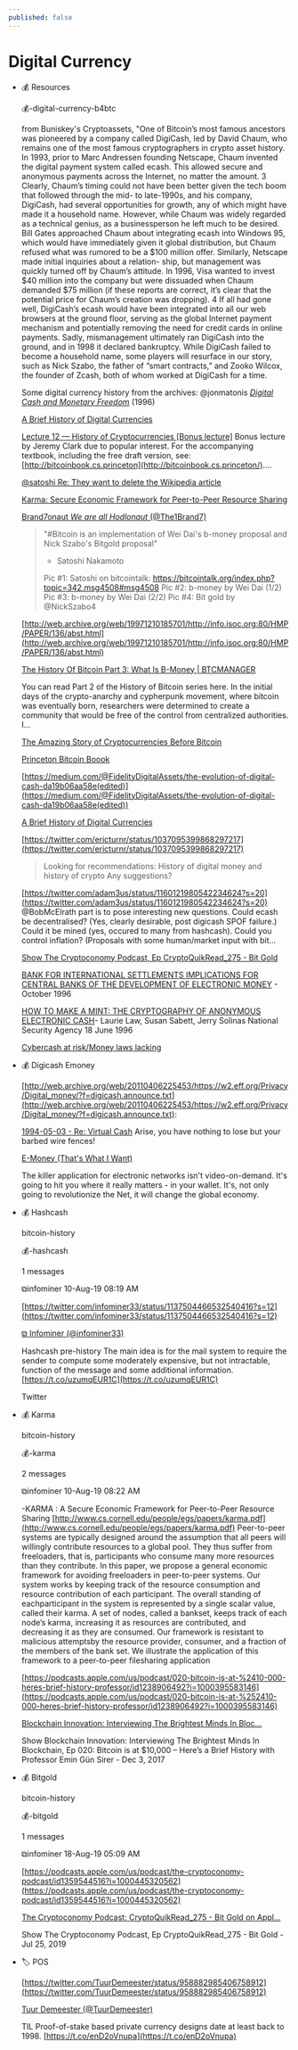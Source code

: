 ```yaml
---
published: false
---
```


# Digital Currency

- 💰 Resources

    💰-digital-currency-b4btc

    from Buniskey's Cryptoassets, "One of Bitcoin’s most famous ancestors was pioneered by a company called DigiCash, led by David Chaum, who remains one of the most famous cryptographers in crypto­ asset history. In 1993, prior to Marc Andressen founding Netscape, Chaum invented the digital payment system called ecash. This allowed secure and anonymous payments across the Internet, no matter the amount. 3 Clearly, Chaum’s timing could not have been better given the tech boom that followed through the mid- to late-1990s, and his company, DigiCash, had several opportunities for growth, any of which might have made it a household name. However, while Chaum was widely regarded as a technical genius, as a businessperson he left much to be desired. Bill Gates approached Chaum about integrating ecash into Windows 95, which would have immediately given it global distribution, but Chaum refused what was rumored to be a $100 million offer. Similarly, Netscape made initial inquiries about a relation- ship, but management was quickly turned off by Chaum’s attitude. In 1996, Visa wanted to invest $40 million into the company but were dissuaded when Chaum demanded $75 million (if these reports are correct, it’s clear that the potential price for Chaum’s creation was dropping). 4 If all had gone well, DigiCash’s ecash would have been integrated into all our web browsers at the ground floor, serving as the global Internet payment mechanism and potentially removing the need for credit cards in online payments. Sadly, mismanagement ultimately ran DigiCash into the ground, and in 1998 it declared bankruptcy. While DigiCash failed to become a household name, some players will resurface in our story, such as Nick Szabo, the father of “smart contracts,” and Zooko Wilcox, the founder of Zcash, both of whom worked at DigiCash for a time. 
    
    Some digital currency history from the archives: @jonmatonis [*Digital Cash and Monetary Freedom*](http://web.archive.org/web/19971210185701/http://info.isoc.org:80/HMP/PAPER/136/abst.html) (1996) 

    [A Brief History of Digital Currencies](https://ebrary.net/7927/education/brief_history_digital_currencies)

    [Lecture 12 — History of Cryptocurrencies [Bonus lecture]](https://www.youtube.com/watch?v=1VYs_zZsorU&t=0s&index=13&list=PLQIX_E46U4XYE5GR6029FpnaX9aBXbt0B)
    Bonus lecture by Jeremy Clark due to popular interest. For the accompanying textbook, including the free draft version, see: [http://bitcoinbook.cs.princeton](http://bitcoinbook.cs.princeton/)....

    [@satoshi Re: They want to delete the Wikipedia article](https://bitcointalk.org/index.php?topic=342.msg4508#msg4508) 
    
    [Karma: Secure Economic Framework for Peer-to-Peer Resource Sharing](http://www.cs.cornell.edu/people/egs/papers/karma.pdf) 

    [Brand7onaut *We are all Hodlonaut* (@The1Brand7)](https://twitter.com/The1Brand7/status/991614062617419776)
    > "#Bitcoin is an implementation of Wei Dai's b-money proposal and Nick Szabo's Bitgold proposal"
    > 
    > - Satoshi Nakamoto
    > 
    > Pic #1: Satoshi on bitcointalk: https://bitcointalk.org/index.php?topic=342.msg4508#msg4508
    > Pic #2: b-money by Wei Dai (1/2)
    > Pic #3: b-money by Wei Dai (2/2)
    > Pic #4: Bit gold by 
    > @NickSzabo4

    [http://web.archive.org/web/19971210185701/http://info.isoc.org:80/HMP/PAPER/136/abst.html](http://web.archive.org/web/19971210185701/http://info.isoc.org:80/HMP/PAPER/136/abst.html) 
    
    
    [The History Of Bitcoin Part 3: What Is B-Money | BTCMANAGER](https://btcmanager.com/the-history-of-bitcoin-part-3-what-is-b-money/)

    You can read Part 2 of the History of Bitcoin series here. In the initial days of the crypto-anarchy and cypherpunk movement, where bitcoin was eventually born, researchers were determined to create a community that would be free of the control from centralized authorities. I...

    [The Amazing Story of Cryptocurrencies Before Bitcoin](https://hackernoon.com/the-amazing-story-of-cryptocurrencies-before-bitcoin-fe1b0e55155b)

    [Princeton Bitcoin Boook](https://d28rh4a8wq0iu5.cloudfront.net/bitcointech/readings/princeton_bitcoin_book.pdf) 
    
    [https://medium.com/@FidelityDigitalAssets/the-evolution-of-digital-cash-da19b06aa58e(edited)](https://medium.com/@FidelityDigitalAssets/the-evolution-of-digital-cash-da19b06aa58e(edited))

    [A Brief History of Digital Currencies](https://ebrary.net/7927/education/brief_history_digital_currencies)

    [https://twitter.com/ericturnr/status/1037095399868297217](https://twitter.com/ericturnr/status/1037095399868297217)
    > Looking for recommendations: History of digital money and history of crypto Any suggestions?

    [https://twitter.com/adam3us/status/1160121980542234624?s=20](https://twitter.com/adam3us/status/1160121980542234624?s=20)
    @BobMcElrath part is to pose interesting new questions. Could ecash be decentralised? (Yes, clearly desirable, post digicash SPOF failure.) Could it be mined (yes, occured to many from hashcash). Could you control inflation? (Proposals with some human/market input with bit...

    [‎Show The Cryptoconomy Podcast, Ep CryptoQuikRead_275 - Bit Gold](https://podcasts.apple.com/us/podcast/the-cryptoconomy-podcast/id1359544516?i=1000445320562)

    [BANK FOR INTERNATIONAL SETTLEMENTS IMPLICATIONS FOR CENTRAL BANKS OF THE DEVELOPMENT OF ELECTRONIC MONEY](https://cryptome.org/jya/bis_emoney.html) - October 1996

    [HOW TO MAKE A MINT: THE CRYPTOGRAPHY OF ANONYMOUS ELECTRONIC CASH](https://cryptome.org/jya/nsamint.htm)- Laurie Law, Susan Sabett, Jerry Solinas National Security Agency 18 June 1996

    [Cybercash at risk/Money laws lacking](https://cryptome.org/jya/lawdno.txt)

- 💰 Digicash Emoney

    [http://web.archive.org/web/20110406225453/https://w2.eff.org/Privacy/Digital_money/?f=digicash.announce.txt](http://web.archive.org/web/20110406225453/https://w2.eff.org/Privacy/Digital_money/?f=digicash.announce.txt):

    [1994-05-03 - Re: Virtual Cash](http://mailing-list-archive.cryptoanarchy.wiki/archive/1994/05/fedd4c390e542fb17285e25d9f056916858b1da0a7f161886e8edb52877ba057/)
    Arise, you have nothing to lose but your barbed wire fences!

    [E-Money (That's What I Want)](https://www.wired.com/1994/12/emoney/)

    The killer application for electronic networks isn't video-on-demand. It's going to hit you where it really matters - in your wallet. It's, not only going to revolutionize the Net, it will change the global economy.


- 💰 Hashcash

    bitcoin-history

    💰-hashcash

    1 messages


    ⧉infominer 10-Aug-19 08:19 AM

    [https://twitter.com/infominer33/status/1137504466532540416?s=12](https://twitter.com/infominer33/status/1137504466532540416?s=12)

    
    [⧉ Infominer (@infominer33)](https://twitter.com/infominer33)

    Hashcash pre-history The main idea is for the mail system to require the sender to compute some moderately expensive, but not intractable, function of the message and some additional information. [https://t.co/uzumqEUR1C](https://t.co/uzumqEUR1C)

    
    Twitter

- 💰 Karma

    bitcoin-history

    💰-karma

    2 messages


    ⧉infominer 10-Aug-19 08:22 AM

    -KARMA : A Secure Economic Framework for Peer-to-Peer Resource Sharing [http://www.cs.cornell.edu/people/egs/papers/karma.pdf](http://www.cs.cornell.edu/people/egs/papers/karma.pdf) Peer-to-peer systems are typically designed around the assumption that all peers will willingly contribute resources to a global pool. They thus suffer from freeloaders, that is, participants who consume many more resources than they contribute. In this paper, we propose a general economic framework for avoiding freeloaders in peer-to-peer systems. Our system works by keeping track of the resource consumption and resource contribution of each participant. The overall standing of eachparticipant in the system is represented by a single scalar value, called their karma. A set of nodes, called a bankset, keeps track of each node’s karma, increasing it as resources are contributed, and decreasing it as they are consumed. Our framework is resistant to malicious attemptsby the resource provider, consumer, and a fraction of the members of the bank set. We illustrate the application of this framework to a peer-to-peer filesharing application

    [https://podcasts.apple.com/us/podcast/020-bitcoin-is-at-%2410-000-heres-brief-history-professor/id1238906492?i=1000395583146](https://podcasts.apple.com/us/podcast/020-bitcoin-is-at-%252410-000-heres-brief-history-professor/id1238906492?i=1000395583146)

    [‎Blockchain Innovation: Interviewing The Brightest Minds In Bloc...](https://podcasts.apple.com/us/podcast/020-bitcoin-is-at-%2410-000-heres-brief-history-professor/id1238906492?i=1000395583146)

    ‎Show Blockchain Innovation: Interviewing The Brightest Minds In Blockchain, Ep 020: Bitcoin is at $10,000 – Here’s a Brief History with Professor Emin Gün Sirer - Dec 3, 2017

    
- 💰 Bitgold

    bitcoin-history

    💰-bitgold

    1 messages


    ⧉infominer 18-Aug-19 05:09 AM

    [https://podcasts.apple.com/us/podcast/the-cryptoconomy-podcast/id1359544516?i=1000445320562](https://podcasts.apple.com/us/podcast/the-cryptoconomy-podcast/id1359544516?i=1000445320562)

    [‎The Cryptoconomy Podcast: CryptoQuikRead_275 - Bit Gold on Appl...](https://podcasts.apple.com/us/podcast/the-cryptoconomy-podcast/id1359544516?i=1000445320562)

    ‎Show The Cryptoconomy Podcast, Ep CryptoQuikRead_275 - Bit Gold - Jul 25, 2019

    
- 🏷 POS

    [https://twitter.com/TuurDemeester/status/958882985406758912](https://twitter.com/TuurDemeester/status/958882985406758912)

    [Tuur Demeester (@TuurDemeester)](https://twitter.com/TuurDemeester)

    TIL Proof-of-stake based private currency designs date at least back to 1998. [https://t.co/enD2oVnupa](https://t.co/enD2oVnupa)